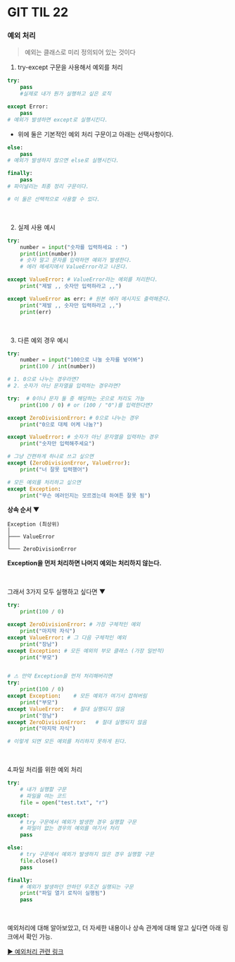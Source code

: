 # GIT TIL 22

### 예외 처리

>예외는 클래스로 미리 정의되어 있는 것이다

1. try-except 구문을 사용해서 예외를 처리

```python
try:
    pass
    #실제로 내가 뭔가 실행하고 싶은 로직

except Error:
    pass
# 예외가 발생하면 except로 실행시킨다.
```

- 위에 둘은 기본적인 예외 처리 구문이고
아래는 선택사항이다.

```python
else:
    pass
# 예외가 발생하지 않으면 else로 실행시킨다.

finally:
    pass
# 파이널리는 최종 정리 구문이다.

# 이 둘은 선택적으로 사용할 수 있다.
```

<br>

2. 실제 사용 예시
```python
try:
    number = input("숫자를 입력하세요 : ")
    print(int(number))
    # 숫자 말고 문자를 입력하면 예외가 발생한다.
    # 에러 메세지에서 ValueError라고 나온다.

except ValueError: # ValueError라는 예외를 처리한다.
    print("제발 ,, 숫자만 입력하라고 ,,")

except ValueError as err: # 원본 에러 메시지도 출력해준다.
    print("제발 ,, 숫자만 입력하라고 ,,")
    print(err)

```
<br>

3. 다른 예외 경우 예시

```python
try:
    number = input("100으로 나눌 숫자를 넣어봐")
    print(100 / int(number))

# 1. 0으로 나누는 경우라면?
# 2. 숫자가 아닌 문자열을 입력하는 경우라면?

try:  # 0이나 문자 둘 중 해당하는 곳으로 처리도 가능
    print(100 / 0) # or (100 / "0")를 입력한다면?

except ZeroDivisionError: # 0으로 나누는 경우
    print("0으로 대체 어케 나눔?")

except ValueError: # 숫자가 아닌 문자열을 입력하는 경우
    print("숫자만 입력해주세요")

# 그냥 간편하게 하나로 쓰고 싶으면
except (ZeroDivisionError, ValueError):
    print("너 잘못 입력했어")

# 모든 예외를 처리하고 싶으면
except Exception:
    print("무슨 에러인지는 모르겠는데 하여튼 잘못 됨")
```


**상속 순서 ▼**
```
Exception (최상위)
│
├─── ValueError
│
└─── ZeroDivisionError
```

**Exception을 먼저 처리하면 나머지 예외는 처리하지 않는다.**

 <br>

그래서 3가지 모두 실행하고 싶다면 ▼

```python
try:
    print(100 / 0)

except ZeroDivisionError: # 가장 구체적인 예외
    print("마지막 자식")
except ValueError: # 그 다음 구체적인 예외
    print("장남")
except Exception: # 모든 예외의 부모 클래스 (가장 일반적)
    print("부모")


# ⚠ 만약 Exception을 먼저 처리해버리면
try:
    print(100 / 0)
except Exception:    # 모든 예외가 여기서 잡혀버림
    print("부모")
except ValueError:   # 절대 실행되지 않음
    print("장남")
except ZeroDivisionError:   # 절대 실행되지 않음
    print("마지막 자식")

# 이렇게 되면 모든 예외를 처리하지 못하게 된다.
```


<br>


4.파일 처리를 위한 예외 처리

```python
try:
    # 내가 실행할 구문
    # 파일을 여는 코드
    file = open("test.txt", "r")

except:
    # try 구문에서 예외가 발생한 경우 실행할 구문
    # 파일이 없는 경우의 예외를 여기서 처리
    pass

else:
    # try 구문에서 예외가 발생하지 않은 경우 실행할 구문
    file.close()
    pass

finally:
    # 예외가 발생하던 안하던 무조건 실행되는 구문
    print("파일 열기 로직이 실행됨")
    pass
```

<br>

예외처리에 대해 알아보았고, 더 자세한 내용이나 상속 관계에 대해 알고 싶다면 아래 링크에서 확인 가능.

[▶ 예외처리 관련 링크](https://docs.python.org/ko/3/tutorial/errors.html)
